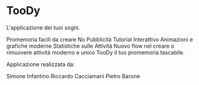 # TooDy
L'applicazione dei tuoi sogni.

Promemoria facili da creare
No Pubblicità
Tutorial Interattivo
Animazioni e grafiche moderne
Statistiche sulle Attività
Nuovo flow nel creare o rimuovere attività moderno e unico
TooDy il tuo promemoria tascabile.

Applicazione realizzata da:

Simone Infantino
Riccardo Cacciamani
Pietro Barone

